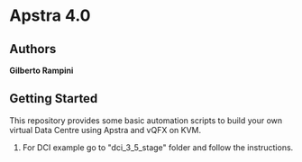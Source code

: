# Apstra 4.0

## Authors

**Gilberto Rampini**

## Getting Started

This repository provides some basic automation scripts to build your own virtual Data Centre using Apstra and vQFX on KVM. 

1. For DCI example go to "dci_3_5_stage" folder and follow the instructions. 
